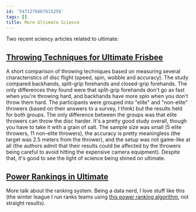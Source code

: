 ```yaml
---
id: '5471276667615256'
tags: []
title: More Ultimate Science
---
```


Two recent sciency articles related to ultimate:

## [Throwing Techniques for Ultimate Frisbee](http://thesportjournal.org/article/throwing-techniques-ultimate-frisbee)

A short comparison of throwing techniques based on measuring several characteristics of disc flight (speed, spin, wobble and accuracy). The study compared backhands, split-grip forehands and closed-grip forehands. The only differences they found were that split-grip forehands don't go as fast when you're throwing hard, and backhands have more spin when you don't throw them hard. The participants were grouped into "elite" and "non-elite" throwers (based on their answers to a survey, I think) but the results held for both groups. The only difference between the groups was that elite throwers can throw the disc harder. It's a pretty good study overall, though you have to take it with a grain of salt. The sample size was small (5 elite throwers, 11 non-elite throwers), the accuracy is pretty meaningless (the target was 2.5 meters from the thrower), and the setup was not game-like at all (the authors admit that their results could be affected by the throwers being careful to avoid hitting the expensive camera equipment). Despite that, it's good to see the light of science being shined on ultimate.

## [Power Rankings in Ultimate](https://www.leaguevine.com/blog/134/power-rankings-in-ultimate/)

More talk about the ranking system. Being a data nerd, I love stuff like this (the winter league I run ranks teams using [this power ranking algorithm](http://www.pro-football-reference.com/blog/?p=37), not straight results). 
